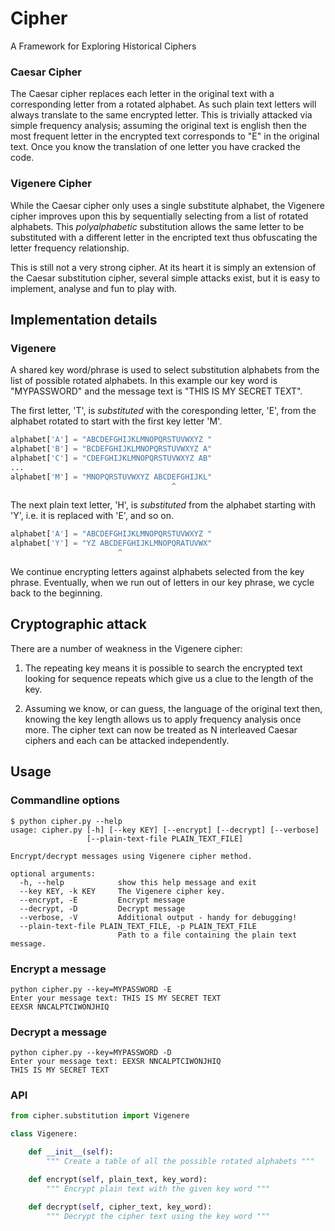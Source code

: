 # Cipher

A Framework for Exploring Historical Ciphers

### Caesar Cipher

The Caesar cipher replaces each letter in the original text with a
corresponding letter from a rotated alphabet. As such plain text letters
will always translate to the same encrypted letter. This is trivially
attacked via simple frequency analysis; assuming the original text is english
then the most frequent letter in the encrypted text corresponds to "E" in
the original text. Once you know the translation of one letter you have cracked
the code.

### Vigenere Cipher

While the Caesar cipher only uses a single substitute alphabet, the Vigenere
cipher improves upon this by sequentially selecting from a list
of rotated alphabets. This <i>polyalphabetic</i> substitution allows the same
letter to be substituted with a different letter in the
encripted text thus obfuscating the letter frequency relationship.

This is still not a very strong cipher. At its heart
it is simply an extension of the Caesar substitution
cipher, several simple attacks exist, but it is easy to
implement, analyse and fun to play with.

## Implementation details

### Vigenere

A shared key word/phrase is used to select substitution alphabets from
the list of possible rotated alphabets. In this example our key
word is "MYPASSWORD" and the message text is "THIS IS MY SECRET TEXT".

The first letter, 'T', is _substituted_ with the coresponding
letter, 'E', from the alphabet rotated to start with the first key
letter 'M'.

```python
alphabet['A'] = "ABCDEFGHIJKLMNOPQRSTUVWXYZ "
alphabet['B'] = "BCDEFGHIJKLMNOPQRSTUVWXYZ A"
alphabet['C'] = "CDEFGHIJKLMNOPQRSTUVWXYZ AB"
...
alphabet['M'] = "MNOPQRSTUVWXYZ ABCDEFGHIJKL"
                                    ^
```

The next plain text letter, 'H', is _substituted_ from the alphabet
starting with 'Y', i.e. it is replaced with 'E', and so on.

```python
alphabet['A'] = "ABCDEFGHIJKLMNOPQRSTUVWXYZ "
alphabet['Y'] = "YZ ABCDEFGHIJKLMNOPQRATUVWX"
                        ^
```

We continue encrypting letters against alphabets selected from
the key phrase. Eventually, when we run out of letters in our key
phrase, we cycle back to the beginning.

## Cryptographic attack

There are a number of weakness in the Vigenere cipher:

1. The repeating key means it is possible to search the encrypted text
looking for sequence repeats which give us a clue to the length of the key.

1. Assuming we know, or can guess, the language of the original text then, knowing the
key length allows us to apply frequency analysis once more. The
cipher text can now be treated as N interleaved Caesar ciphers and each can be attacked independently.


## Usage

### Commandline options

```shell
$ python cipher.py --help
usage: cipher.py [-h] [--key KEY] [--encrypt] [--decrypt] [--verbose]
                 [--plain-text-file PLAIN_TEXT_FILE]

Encrypt/decrypt messages using Vigenere cipher method.

optional arguments:
  -h, --help            show this help message and exit
  --key KEY, -k KEY     The Vigenere cipher key.
  --encrypt, -E         Encrypt message
  --decrypt, -D         Decrypt message
  --verbose, -V         Additional output - handy for debugging!
  --plain-text-file PLAIN_TEXT_FILE, -p PLAIN_TEXT_FILE
                        Path to a file containing the plain text message.
```

### Encrypt a message

```shell
python cipher.py --key=MYPASSWORD -E
Enter your message text: THIS IS MY SECRET TEXT
EEXSR NNCALPTCIWONJHIQ
```

### Decrypt a message

```shell
python cipher.py --key=MYPASSWORD -D
Enter your message text: EEXSR NNCALPTCIWONJHIQ
THIS IS MY SECRET TEXT
```

### API

```python
from cipher.substitution import Vigenere
```

```python
class Vigenere:

    def __init__(self):
        """ Create a table of all the possible rotated alphabets """

    def encrypt(self, plain_text, key_word):
        """ Encrypt plain text with the given key word """

    def decrypt(self, cipher_text, key_word):
        """ Decrypt the cipher text using the key word """
```
